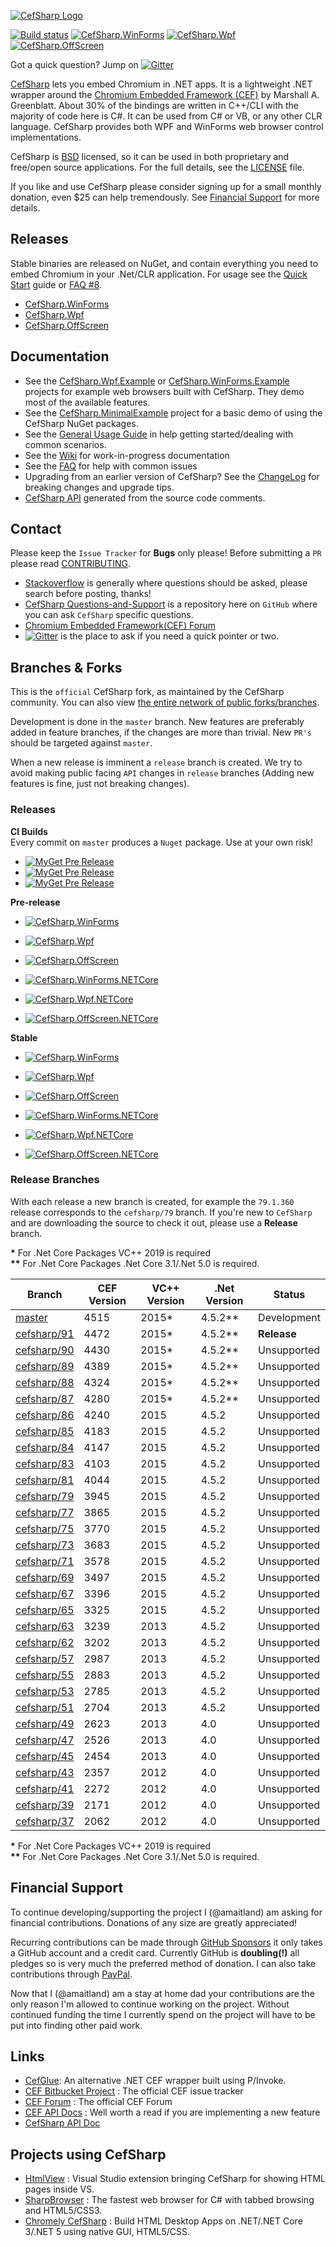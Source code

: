 [![CefSharp Logo](logo.png)](https://cefsharp.github.io/ "CefSharp - Embedded Chromium for .NET")

[![Build status](https://ci.appveyor.com/api/projects/status/9g4mcuqruc283g66/branch/master?svg=true)](https://ci.appveyor.com/project/cefsharp/cefsharp/branch/master)
[![CefSharp.WinForms](https://img.shields.io/nuget/v/CefSharp.WinForms.svg?style=flat&label=WinForms)](https://www.nuget.org/packages/CefSharp.WinForms/)
[![CefSharp.Wpf](https://img.shields.io/nuget/v/CefSharp.Wpf.svg?style=flat&label=Wpf)](https://www.nuget.org/packages/CefSharp.Wpf/)
[![CefSharp.OffScreen](https://img.shields.io/nuget/v/CefSharp.OffScreen.svg?style=flat&label=OffScreen)](https://www.nuget.org/packages/CefSharp.OffScreen/)

Got a quick question? Jump on [![Gitter](https://badges.gitter.im/Join%20Chat.svg)](https://gitter.im/cefsharp/CefSharp?utm_source=badge&utm_medium=badge&utm_campaign=pr-badge)

[CefSharp](https://cefsharp.github.io/) lets you embed Chromium in .NET apps. It is a lightweight .NET wrapper around the [Chromium Embedded Framework (CEF)](https://bitbucket.org/chromiumembedded/cef) by Marshall A. Greenblatt. About 30% of the bindings are written in C++/CLI with the majority of code here is C#. It can be used from C# or VB, or any other CLR language. CefSharp provides both WPF and WinForms web browser control implementations.

CefSharp is [BSD](https://opensource.org/licenses/BSD-3-Clause "BSD License") licensed, so it can be used in both proprietary and free/open source applications. For the full details, see the [LICENSE](LICENSE) file. 

If you like and use CefSharp please consider signing up for a small monthly donation, even $25 can help tremendously. See [Financial Support](#Financial-Support) for more details.

## Releases

Stable binaries are released on NuGet, and contain everything you need  to embed Chromium in your .Net/CLR application. For usage see the [Quick Start](https://github.com/cefsharp/CefSharp/wiki/Quick-Start) guide or [FAQ #8](https://github.com/cefsharp/CefSharp/wiki/Frequently-asked-questions#CefSharp_binaries).

- [CefSharp.WinForms](https://www.nuget.org/packages/CefSharp.WinForms/)
- [CefSharp.Wpf](https://www.nuget.org/packages/CefSharp.Wpf/)
- [CefSharp.OffScreen](https://www.nuget.org/packages/CefSharp.OffScreen/)

## Documentation

* See the [CefSharp.Wpf.Example](https://github.com/cefsharp/CefSharp/tree/master/CefSharp.Wpf.Example) or [CefSharp.WinForms.Example](https://github.com/cefsharp/CefSharp/tree/master/CefSharp.WinForms.Example) projects for example web browsers built with CefSharp. They demo most of the available features.
* See the [CefSharp.MinimalExample](https://github.com/cefsharp/CefSharp.MinimalExample/) project for a basic demo of using the CefSharp NuGet packages.
* See the [General Usage Guide](https://github.com/cefsharp/CefSharp/wiki/General-Usage) in help getting started/dealing with common scenarios.
* See the [Wiki](https://github.com/cefsharp/CefSharp/wiki) for work-in-progress documentation
* See the [FAQ](https://github.com/cefsharp/CefSharp/wiki/Frequently-asked-questions) for help with common issues
* Upgrading from an earlier version of CefSharp? See the [ChangeLog](https://github.com/cefsharp/CefSharp/wiki/ChangeLog) for breaking changes and upgrade tips.
* [CefSharp API](https://cefsharp.github.io/api/55.0.0/) generated from the source code comments.

## Contact

Please keep the `Issue Tracker` for **Bugs** only please! Before submitting a `PR` please read [CONTRIBUTING](https://github.com/cefsharp/CefSharp/blob/master/CONTRIBUTING.md).

- [Stackoverflow](https://stackoverflow.com/questions/tagged/cefsharp) is generally where questions should be asked, please search before posting, thanks!
- [CefSharp Questions-and-Support](https://github.com/cefsharp/Questions-and-Support/issues) is a repository here on `GitHub` where you can ask `CefSharp` specific questions.
- [Chromium Embedded Framework(CEF) Forum](https://magpcss.org/ceforum/viewforum.php?f=18)
- [![Gitter](https://badges.gitter.im/Join%20Chat.svg)](https://gitter.im/cefsharp/CefSharp?utm_source=badge&utm_medium=badge&utm_campaign=pr-badge) is the place to ask if you need a quick pointer or two.

## Branches & Forks

This is the `official` CefSharp fork, as maintained by the CefSharp community. You can also view [the entire network of public forks/branches](https://github.com/cefsharp/CefSharp/network).

Development is done in the `master` branch. New features are preferably added in feature branches, if the changes are more than trivial. New `PR's` should be targeted against `master`.

When a new release is imminent a `release` branch is created. We try to avoid making public facing `API` changes in `release` branches (Adding new features is fine, just not breaking changes).

### Releases

**CI Builds**<br/>
Every commit on `master` produces a `Nuget` package. Use at your own risk!


- [![MyGet Pre Release](https://img.shields.io/myget/cefsharp/v/CefSharp.WinForms.svg?style=flat&label=WinForms)](https://www.myget.org/feed/cefsharp/package/nuget/CefSharp.WinForms)
- [![MyGet Pre Release](https://img.shields.io/myget/cefsharp/v/CefSharp.Wpf.svg?style=flat&label=Wpf)](https://www.myget.org/feed/cefsharp/package/nuget/CefSharp.Wpf)
- [![MyGet Pre Release](https://img.shields.io/myget/cefsharp/v/CefSharp.OffScreen.svg?style=flat&label=OffScreen)](https://www.myget.org/feed/cefsharp/package/nuget/CefSharp.OffScreen)

**Pre-release**<br>

- [![CefSharp.WinForms](http://img.shields.io/nuget/vpre/CefSharp.WinForms.svg?style=flat&label=CefSharp.WinForms)](http://www.nuget.org/packages/CefSharp.WinForms/)
- [![CefSharp.Wpf](http://img.shields.io/nuget/vpre/CefSharp.Wpf.svg?style=flat&label=CefSharp.Wpf)](http://www.nuget.org/packages/CefSharp.Wpf/)
- [![CefSharp.OffScreen](http://img.shields.io/nuget/vpre/CefSharp.OffScreen.svg?style=flat&label=CefSharp.OffScreen)](http://www.nuget.org/packages/CefSharp.OffScreen/)

- [![CefSharp.WinForms.NETCore](http://img.shields.io/nuget/vpre/CefSharp.WinForms.NETCore.svg?style=flat&label=CefSharp.WinForms.NETCore)](http://www.nuget.org/packages/CefSharp.WinForms.NETCore/)
- [![CefSharp.Wpf.NETCore](http://img.shields.io/nuget/vpre/CefSharp.Wpf.NETCore.svg?style=flat&label=CefSharp.Wpf.NETCore)](http://www.nuget.org/packages/CefSharp.Wpf.NETCore/)
- [![CefSharp.OffScreen.NETCore](http://img.shields.io/nuget/vpre/CefSharp.OffScreen.NETCore.svg?style=flat&label=CefSharp.OffScreen.NETCore)](http://www.nuget.org/packages/CefSharp.OffScreen.NETCore/)

**Stable**<br>
- [![CefSharp.WinForms](http://img.shields.io/nuget/v/CefSharp.WinForms.svg?style=flat&label=CefSharp.WinForms)](http://www.nuget.org/packages/CefSharp.WinForms/)
- [![CefSharp.Wpf](http://img.shields.io/nuget/v/CefSharp.Wpf.svg?style=flat&label=CefSharp.Wpf)](http://www.nuget.org/packages/CefSharp.Wpf/)
- [![CefSharp.OffScreen](http://img.shields.io/nuget/v/CefSharp.OffScreen.svg?style=flat&label=CefSharp.OffScreen)](http://www.nuget.org/packages/CefSharp.OffScreen/)

- [![CefSharp.WinForms.NETCore](http://img.shields.io/nuget/v/CefSharp.WinForms.NETCore.svg?style=flat&label=CefSharp.WinForms.NETCore)](http://www.nuget.org/packages/CefSharp.WinForms.NETCore/)
- [![CefSharp.Wpf.NETCore](http://img.shields.io/nuget/v/CefSharp.Wpf.NETCore.svg?style=flat&label=CefSharp.Wpf.NETCore)](http://www.nuget.org/packages/CefSharp.Wpf.NETCore/)
- [![CefSharp.OffScreen.NETCore](http://img.shields.io/nuget/v/CefSharp.OffScreen.NETCore.svg?style=flat&label=CefSharp.OffScreen.NETCore)](http://www.nuget.org/packages/CefSharp.OffScreen.NETCore/)

### Release Branches

With each release a new branch is created, for example the `79.1.360` release corresponds to the `cefsharp/79` branch.
If you're new to `CefSharp` and are downloading the source to check it out, please use a **Release** branch.

**&ast;** For .Net Core Packages VC++ 2019 is required<br/>
**&ast;&ast;** For .Net Core Packages .Net Core 3.1/.Net 5.0 is required. 

| Branch                                                               | CEF Version  | VC++ Version | .Net Version | Status |
|----------------------------------------------------------------------|------|-------|---------|-----------------|
| [master](https://github.com/cefsharp/CefSharp/)                      | 4515 | 2015* | 4.5.2** | Development     |
| [cefsharp/91](https://github.com/cefsharp/CefSharp/tree/cefsharp/91) | 4472 | 2015* | 4.5.2** | **Release**     |
| [cefsharp/90](https://github.com/cefsharp/CefSharp/tree/cefsharp/90) | 4430 | 2015* | 4.5.2** | Unsupported     |
| [cefsharp/89](https://github.com/cefsharp/CefSharp/tree/cefsharp/89) | 4389 | 2015* | 4.5.2** | Unsupported     |
| [cefsharp/88](https://github.com/cefsharp/CefSharp/tree/cefsharp/88) | 4324 | 2015* | 4.5.2** | Unsupported     |
| [cefsharp/87](https://github.com/cefsharp/CefSharp/tree/cefsharp/87) | 4280 | 2015* | 4.5.2** | Unsupported     |
| [cefsharp/86](https://github.com/cefsharp/CefSharp/tree/cefsharp/86) | 4240 | 2015  | 4.5.2   | Unsupported     |
| [cefsharp/85](https://github.com/cefsharp/CefSharp/tree/cefsharp/85) | 4183 | 2015  | 4.5.2   | Unsupported     |
| [cefsharp/84](https://github.com/cefsharp/CefSharp/tree/cefsharp/84) | 4147 | 2015  | 4.5.2   | Unsupported     |
| [cefsharp/83](https://github.com/cefsharp/CefSharp/tree/cefsharp/83) | 4103 | 2015  | 4.5.2   | Unsupported     |
| [cefsharp/81](https://github.com/cefsharp/CefSharp/tree/cefsharp/81) | 4044 | 2015  | 4.5.2   | Unsupported     |
| [cefsharp/79](https://github.com/cefsharp/CefSharp/tree/cefsharp/79) | 3945 | 2015  | 4.5.2   | Unsupported     |
| [cefsharp/77](https://github.com/cefsharp/CefSharp/tree/cefsharp/77) | 3865 | 2015  | 4.5.2   | Unsupported     |
| [cefsharp/75](https://github.com/cefsharp/CefSharp/tree/cefsharp/75) | 3770 | 2015  | 4.5.2   | Unsupported     |
| [cefsharp/73](https://github.com/cefsharp/CefSharp/tree/cefsharp/73) | 3683 | 2015  | 4.5.2   | Unsupported     |
| [cefsharp/71](https://github.com/cefsharp/CefSharp/tree/cefsharp/71) | 3578 | 2015  | 4.5.2   | Unsupported     |
| [cefsharp/69](https://github.com/cefsharp/CefSharp/tree/cefsharp/69) | 3497 | 2015  | 4.5.2   | Unsupported     |
| [cefsharp/67](https://github.com/cefsharp/CefSharp/tree/cefsharp/67) | 3396 | 2015  | 4.5.2   | Unsupported     |
| [cefsharp/65](https://github.com/cefsharp/CefSharp/tree/cefsharp/65) | 3325 | 2015  | 4.5.2   | Unsupported     |
| [cefsharp/63](https://github.com/cefsharp/CefSharp/tree/cefsharp/63) | 3239 | 2013  | 4.5.2   | Unsupported     |
| [cefsharp/62](https://github.com/cefsharp/CefSharp/tree/cefsharp/62) | 3202 | 2013  | 4.5.2   | Unsupported     |
| [cefsharp/57](https://github.com/cefsharp/CefSharp/tree/cefsharp/57) | 2987 | 2013  | 4.5.2   | Unsupported     |
| [cefsharp/55](https://github.com/cefsharp/CefSharp/tree/cefsharp/55) | 2883 | 2013  | 4.5.2   | Unsupported     |
| [cefsharp/53](https://github.com/cefsharp/CefSharp/tree/cefsharp/53) | 2785 | 2013  | 4.5.2   | Unsupported     |
| [cefsharp/51](https://github.com/cefsharp/CefSharp/tree/cefsharp/51) | 2704 | 2013  | 4.5.2   | Unsupported     |
| [cefsharp/49](https://github.com/cefsharp/CefSharp/tree/cefsharp/49) | 2623 | 2013  | 4.0     | Unsupported     |
| [cefsharp/47](https://github.com/cefsharp/CefSharp/tree/cefsharp/47) | 2526 | 2013  | 4.0     | Unsupported     |
| [cefsharp/45](https://github.com/cefsharp/CefSharp/tree/cefsharp/45) | 2454 | 2013  | 4.0     | Unsupported     |
| [cefsharp/43](https://github.com/cefsharp/CefSharp/tree/cefsharp/43) | 2357 | 2012  | 4.0     | Unsupported     |
| [cefsharp/41](https://github.com/cefsharp/CefSharp/tree/cefsharp/41) | 2272 | 2012  | 4.0     | Unsupported     |
| [cefsharp/39](https://github.com/cefsharp/CefSharp/tree/cefsharp/39) | 2171 | 2012  | 4.0     | Unsupported     |
| [cefsharp/37](https://github.com/cefsharp/CefSharp/tree/cefsharp/37) | 2062 | 2012  | 4.0     | Unsupported     |

**&ast;** For .Net Core Packages VC++ 2019 is required<br/>
**&ast;&ast;** For .Net Core Packages .Net Core 3.1/.Net 5.0 is required. 

## Financial Support

To continue developing/supporting the project I (@amaitland) am asking for financial contributions. Donations of any size are greatly appreciated!

Recurring contributions can be made through [GitHub Sponsors](https://github.com/sponsors/amaitland) it only takes a GitHub account and a credit card.  Currently GitHub is **doubling(!)** all pledges so is very much the preferred method of donation.  I can also take contributions through [PayPal](https://paypal.me/AlexMaitland).

Now that I (@amaitland) am a stay at home dad your contributions are the only reason I'm allowed to continue working on the project. Without continued funding the time I currently spend on the project will have to be put into finding other paid work.

## Links

- [CefGlue](https://gitlab.com/xiliumhq/chromiumembedded/cefglue): An alternative .NET CEF wrapper built using P/Invoke.
- [CEF Bitbucket Project](https://bitbucket.org/chromiumembedded/cef/overview) : The official CEF issue tracker
- [CEF Forum](http://magpcss.org/ceforum/) : The official CEF Forum
- [CEF API Docs](http://magpcss.org/ceforum/apidocs3/index-all.html) : Well worth a read if you are implementing a new feature
- [CefSharp API Doc](http://cefsharp.github.io/api/)

## Projects using CefSharp
- [HtmlView](https://github.com/ramon-mendes/HtmlView) : Visual Studio extension bringing CefSharp for showing HTML pages inside VS.
- [SharpBrowser](https://github.com/sharpbrowser/SharpBrowser) : The fastest web browser for C# with tabbed browsing and HTML5/CSS3.
- [Chromely CefSharp](https://github.com/chromelyapps/CefSharp) : Build HTML Desktop Apps on .NET/.NET Core 3/.NET 5 using native GUI, HTML5/CSS.
